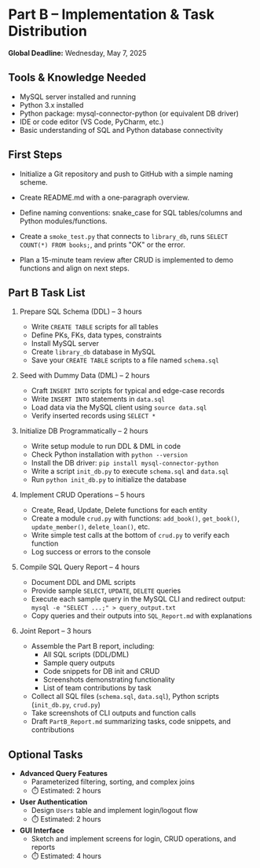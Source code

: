 # Part B – Implementation & Task Distribution

**Global Deadline:** Wednesday, May 7, 2025

## Tools & Knowledge Needed
- MySQL server installed and running
- Python 3.x installed
- Python package: mysql-connector-python (or equivalent DB driver)
- IDE or code editor (VS Code, PyCharm, etc.)
- Basic understanding of SQL and Python database connectivity

## First Steps
- Initialize a Git repository and push to GitHub with a simple naming scheme.
- Create README.md with a one-paragraph overview.
- Define naming conventions: snake_case for SQL tables/columns and Python modules/functions.

- Create a `smoke_test.py` that connects to `library_db`, runs `SELECT COUNT(*) FROM books;`, and prints "OK" or the error.
- Plan a 15-minute team review after CRUD is implemented to demo functions and align on next steps.

## Part B Task List

1. Prepare SQL Schema (DDL) – 3 hours
   - Write `CREATE TABLE` scripts for all tables
   - Define PKs, FKs, data types, constraints
   - Install MySQL server
   - Create `library_db` database in MySQL
   - Save your `CREATE TABLE` scripts to a file named `schema.sql`

2. Seed with Dummy Data (DML) – 2 hours
   - Craft `INSERT INTO` scripts for typical and edge-case records
   - Write `INSERT INTO` statements in `data.sql`
   - Load data via the MySQL client using `source data.sql`
   - Verify inserted records using `SELECT *`

3. Initialize DB Programmatically – 2 hours
   - Write setup module to run DDL & DML in code
   - Check Python installation with `python --version`
   - Install the DB driver: `pip install mysql-connector-python`
   - Write a script `init_db.py` to execute `schema.sql` and `data.sql`
   - Run `python init_db.py` to initialize the database

4. Implement CRUD Operations – 5 hours
   - Create, Read, Update, Delete functions for each entity
   - Create a module `crud.py` with functions: `add_book()`, `get_book()`, `update_member()`, `delete_loan()`, etc.
   - Write simple test calls at the bottom of `crud.py` to verify each function
   - Log success or errors to the console

5. Compile SQL Query Report – 4 hours
   - Document DDL and DML scripts
   - Provide sample `SELECT`, `UPDATE`, `DELETE` queries
   - Execute each sample query in the MySQL CLI and redirect output: `mysql -e "SELECT ...;" > query_output.txt`
   - Copy queries and their outputs into `SQL_Report.md` with explanations

6. Joint Report – 3 hours
   - Assemble the Part B report, including:
     - All SQL scripts (DDL/DML)
     - Sample query outputs
     - Code snippets for DB init and CRUD
     - Screenshots demonstrating functionality
     - List of team contributions by task
   - Collect all SQL files (`schema.sql`, `data.sql`), Python scripts (`init_db.py`, `crud.py`)
   - Take screenshots of CLI outputs and function calls
   - Draft `PartB_Report.md` summarizing tasks, code snippets, and contributions



## Optional Tasks
- **Advanced Query Features**  
  - Parameterized filtering, sorting, and complex joins  
  - ⏱️ Estimated: 2 hours
- **User Authentication**  
  - Design `Users` table and implement login/logout flow  
  - ⏱️ Estimated: 2 hours
- **GUI Interface**  
  - Sketch and implement screens for login, CRUD operations, and reports  
  - ⏱️ Estimated: 4 hours
